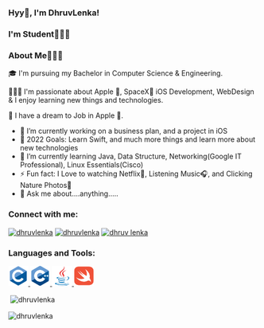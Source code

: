 ### Hyy👋, I'm DhruvLenka! 
### I'm Student🧑🏻‍💻
### About Me🧑🏻‍💻
<p>🎓 I'm pursuing my Bachelor in Computer Science & Engineering.</p>
<p>🧑🏻‍💻 I'm passionate about Apple , SpaceX🚀 iOS Development, WebDesign & I enjoy learning new things and technologies.</p>
<p>💭 I have a dream to Job in Apple .</p>

- 🔭 I’m currently working on a business plan, and a project in iOS
- 🥅 2022 Goals: Learn Swift, and much more things and learn more about new technologies
- 🌱 I’m currently learning Java, Data Structure, Networking(Google IT Professional), Linux Essentials(Cisco)
- ⚡ Fun fact: I Love to watching Netflix🍿, Listening Music🎧, and Clicking Nature Photos📸
- 💬 Ask me about....anything.....

<h3 align="left">Connect with me:</h3>
<p align="left">
<a href="https://twitter.com/dhruvlenka" target="blank"><img align="center" src="https://raw.githubusercontent.com/rahuldkjain/github-profile-readme-generator/master/src/images/icons/Social/twitter.svg" alt="dhruvlenka" height="30" width="40" /></a>
<a href="https://linkedin.com/in/dhruvlenka" target="blank"><img align="center" src="https://raw.githubusercontent.com/rahuldkjain/github-profile-readme-generator/master/src/images/icons/Social/linked-in-alt.svg" alt="dhruvlenka" height="30" width="40" /></a>
<a href="https://www.youtube.com/c/dhruv lenka" target="blank"><img align="center" src="https://raw.githubusercontent.com/rahuldkjain/github-profile-readme-generator/master/src/images/icons/Social/youtube.svg" alt="dhruv lenka" height="30" width="40" /></a>
</p>

<h3 align="left">Languages and Tools:</h3>
<p align="left"> <a href="https://www.cprogramming.com/" target="_blank" rel="noreferrer"> <img src="https://raw.githubusercontent.com/devicons/devicon/master/icons/c/c-original.svg" alt="c" width="40" height="40"/> </a> <a href="https://www.w3schools.com/cpp/" target="_blank" rel="noreferrer"> <img src="https://raw.githubusercontent.com/devicons/devicon/master/icons/cplusplus/cplusplus-original.svg" alt="cplusplus" width="40" height="40"/> </a> <a href="https://www.java.com" target="_blank" rel="noreferrer"> <img src="https://raw.githubusercontent.com/devicons/devicon/master/icons/java/java-original.svg" alt="java" width="40" height="40"/> </a> <a href="https://developer.apple.com/swift/" target="_blank" rel="noreferrer"> <img src="https://raw.githubusercontent.com/devicons/devicon/master/icons/swift/swift-original.svg" alt="swift" width="40" height="40"/> </a> </p>

<p>&nbsp;<img align="center" src="https://github-readme-stats.vercel.app/api?username=dhruvlenka&show_icons=true&locale=en" alt="dhruvlenka" /></p>

<p><img align="center" src="https://github-readme-streak-stats.herokuapp.com/?user=dhruvlenka&" alt="dhruvlenka" /></p>

